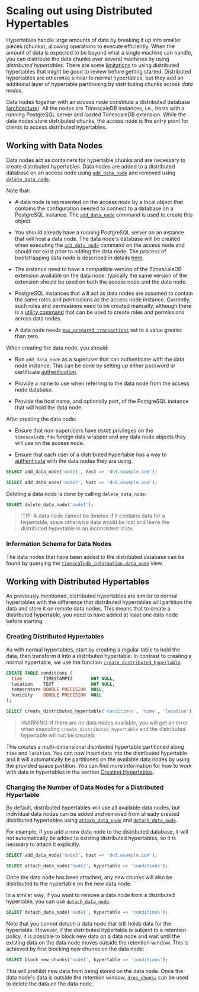 # Scaling out using Distributed Hypertables

Hypertables handle large amounts of data by breaking it up into
smaller pieces (chunks), allowing operations to execute
efficiently. When the amount of data is expected to be beyond what a
single machine can handle, you can distribute the data chunks over
several machines by using *distributed hypertables*. There are some
[limitations][distributed-hypertable-limitations] to using distributed
hypertables that might be good to review before getting
started. Distributed hypertables are otherwise similar to normal
hypertables, but they add an additional layer of hypertable
partitioning by distributing chunks across *data nodes*.

Data nodes together with an *access node* constitute a distributed database
([architecture][]). All the nodes are TimescaleDB instances,
i.e., hosts with a running PostgreSQL server and loaded TimescaleDB extension.
While the data nodes store distributed chunks, the access node is
the entry point for clients to access distributed hypertables.

## Working with Data Nodes

Data nodes act as containers for hypertable chunks and are
necessary to create distributed hypertables. Data nodes are
added to a distributed database on an access node
using [`add_data_node`][add_data_node]
and removed using [`delete_data_node`][delete_data_node].

Note that:

* A data node is represented on the access node by a local object that
  contains the configuration needed to connect to a database on a
  PostgreSQL instance. The [`add_data_node`][add_data_node] command is
  used to create this object.

* You should already have a running PostgreSQL server on an instance
  that will host a data node. The data node's database will be created
  when executing the [`add_data_node`][add_data_node] command on the
  access node and should _not_ exist prior to adding the data
  node. The process of bootstrapping data node is described in details 
  [here][multinode-bootstrap].

* The instance need to have a compatible version of the TimescaleDB
  extension available on the data node: typically the same version of
  the extension should be used on both the access node and the data
  node.

* PostgreSQL instances that will act as data nodes are assumed to
  contain the same roles and permissions as the access node
  instance. Currently, such roles and permissions need to be created
  manually, although there is a [utility command][distributed_exec]
  that can be used to create roles and permissions across data nodes.

* A data node needs
  [`max_prepared_transactions`][max_prepared_transactions]
  set to a value greater than zero.

When creating the data node, you should:

* Run `add_data_node` as a superuser that can authenticate with the
  data node instance. This can be done by setting up either password
  or certificate [authentication][data-node-authentication].

* Provide a name to use when referring to the data node from
  the access node database.

* Provide the host name, and optionally port, of the PostgreSQL
  instance that will hold the data node.

After creating the data node:

* Ensure that non-superusers have `USAGE` privileges on the
  `timescaledb_fdw` foreign data wrapper and any
  data node objects they will use on the access node.

* Ensure that each user of a distributed hypertable has a way to
  [authenticate][data-node-authentication] with the data nodes they
  are using.

```sql
SELECT add_data_node('node1', host => 'dn1.example.com');

SELECT add_data_node('node2', host => 'dn2.example.com');
```

Deleting a data node is done by calling `delete_data_node`:

```sql
SELECT delete_data_node('node1');
```
>:TIP: A data node cannot be deleted if it contains data for a
hypertable, since otherwise data would be lost and leave the
distributed hypertable in an inconsistent state.

### Information Schema for Data Nodes

The data nodes that have been added to the distributed database
can be found by querying the
[`timescaledb_information.data_node`][timescaledb_information-data_node] view.

## Working with Distributed Hypertables

As previously mentioned, distributed hypertables are similar to normal
hypertables with the difference that distributed hypertables will
partition the data and store it on remote data nodes. This means that
to create a distributed hypertable, you need to have added at least one data node
before starting.

### Creating Distributed Hypertables

As with normal hypertables, start by creating a regular
table to hold the data, then transform it into a distributed
hypertable. In contrast to creating a normal hypertable, we use
the function
[`create_distributed_hypertable`][create_distributed_hypertable].

```sql
CREATE TABLE conditions (
  time        TIMESTAMPTZ       NOT NULL,
  location    TEXT              NOT NULL,
  temperature DOUBLE PRECISION  NULL,
  humidity    DOUBLE PRECISION  NULL
);

SELECT create_distributed_hypertable('conditions', 'time', 'location');
```

>:WARNING: If there are no data nodes available, you will get an error
>when executing `create_distributed_hypertable` and the distributed
>hypertable will not be created.

This creates a multi-dimensional distributed hypertable
partitioned along `time` and `location`.
You can now insert data into the distributed hypertable and
it will automatically be partitioned on the available data nodes
by using the provided space partition. You
can find more information for how to work with data in hypertables in the
section [Creating Hypertables][creating-hypertables].

### Changing the Number of Data Nodes for a Distributed Hypertable

By default, distributed hypertables will use all available data nodes,
but individual data nodes can be added and removed from already
created distributed hypertables using
[`attach_data_node`][attach_data_node] and
[`detach_data_node`][detach_data_node].

For example, if you add a new data node to the distributed database,
it will not automatically be
added to existing distributed hypertables, so it is necssary to attach
it explicitly.

```sql
SELECT add_data_node('node3', host => 'dn3.example.com');

SELECT attach_data_node('node3', hypertable => 'conditions');
```

Once the data node has been attached, any new chunks will also be
distributed to the hypertable on the new data node.

In a similar way, if you want to remove a data node from a distributed
hypertable, you can use [`detach_data_node`][detach_data_node].

```sql
SELECT detach_data_node('node1', hypertable => 'conditions');
```

Note that you cannot detach a data node that still holds data for the
hypertable. However, if the distributed hypertable is subject to a
retention policy, it is possible to block new data on a data node and
wait until the existing data on the data node moves outside the
retention window. This is achieved by first blocking new chunks on the
data node:

```sql
SELECT block_new_chunks('node1', hypertable => 'conditions');
```

This will prohibit new data from being stored on the data node. Once
the data node's data is outside the retention window,
[`drop_chunks`][drop_chunks] can be used to delete the data on the data
node.

[add_data_node]: /api#add_data_node
[drop_chunks]: /api#drop_chunks
[distributed_exec]: /api#distributed_exec
[architecture]: /introduction/architecture#timescaledb-clustering
[attach_data_node]: /api#attach_data_node
[create_distributed_hypertable]: /api#create_distributed_hypertable
[creating-hypertables]: /getting-started/creating-hypertables
[delete_data_node]: /api#delete_data_node
[detach_data_node]: /api#detach_data_node
[timescaledb_information-data_node]: /api#timescaledb_information-data_node
[data-node-authentication]: /getting-started/setup/data-node-authentication
[max_prepared_transactions]: https://www.postgresql.org/docs/current/runtime-config-resource.html#GUC-MAX-PREPARED-TRANSACTIONS
[distributed-hypertable-limitations]: /using-timescaledb/limitations#distributed-hypertable-limitations
[multinode-bootstrap]: /multinode/bootstrapping